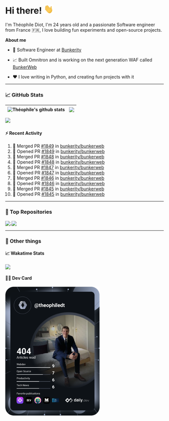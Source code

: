# Hi there! <img src="./wave.gif" width="30px" height="30px" />

I'm Théophile Diot, I'm 24 years old and a passionate Software engineer from France 🇫🇷, I love building fun experiments and open-source projects.

**About me**

- 💼 Software Engineer at [Bunkerity](https://www.bunkerity.com/)

- 📈 Built Omnitron and is working on the next generation WAF called [BunkerWeb](https://www.bunkerweb.io)

- ❤️ I love writing in Python, and creating fun projects with it

---

### 📈 GitHub Stats

| <img align="center" src="https://github-readme-stats.vercel.app/api?username=TheophileDiot&show_icons=true&include_all_commits=true&theme=algolia&hide_border=true&rank_icon=github" alt="Théophile's github stats" /> | <img align="center" src="https://github-readme-stats.vercel.app/api/top-langs/?username=TheophileDiot&layout=compact&theme=algolia&hide_border=true" /> |
| ---------------------------------------------------------------------------------------------------------------------------------------------------------------------------------------------------------------------- | ------------------------------------------------------------------------------------------------------------------------------------------------------- |

![](https://github-readme-activity-graph.vercel.app/graph?username=TheophileDiot&theme=tokyo-night)

#### :zap: Recent Activity

<!--START_SECTION:activity-->
1. 🎉 Merged PR [#1849](https://github.com/bunkerity/bunkerweb/pull/1849) in [bunkerity/bunkerweb](https://github.com/bunkerity/bunkerweb)
2. 💪 Opened PR [#1849](https://github.com/bunkerity/bunkerweb/pull/1849) in [bunkerity/bunkerweb](https://github.com/bunkerity/bunkerweb)
3. 🎉 Merged PR [#1848](https://github.com/bunkerity/bunkerweb/pull/1848) in [bunkerity/bunkerweb](https://github.com/bunkerity/bunkerweb)
4. 💪 Opened PR [#1848](https://github.com/bunkerity/bunkerweb/pull/1848) in [bunkerity/bunkerweb](https://github.com/bunkerity/bunkerweb)
5. 🎉 Merged PR [#1847](https://github.com/bunkerity/bunkerweb/pull/1847) in [bunkerity/bunkerweb](https://github.com/bunkerity/bunkerweb)
6. 💪 Opened PR [#1847](https://github.com/bunkerity/bunkerweb/pull/1847) in [bunkerity/bunkerweb](https://github.com/bunkerity/bunkerweb)
7. 🎉 Merged PR [#1846](https://github.com/bunkerity/bunkerweb/pull/1846) in [bunkerity/bunkerweb](https://github.com/bunkerity/bunkerweb)
8. 💪 Opened PR [#1846](https://github.com/bunkerity/bunkerweb/pull/1846) in [bunkerity/bunkerweb](https://github.com/bunkerity/bunkerweb)
9. 🎉 Merged PR [#1845](https://github.com/bunkerity/bunkerweb/pull/1845) in [bunkerity/bunkerweb](https://github.com/bunkerity/bunkerweb)
10. 💪 Opened PR [#1845](https://github.com/bunkerity/bunkerweb/pull/1845) in [bunkerity/bunkerweb](https://github.com/bunkerity/bunkerweb)
<!--END_SECTION:activity-->

---

### 🔧 Top Repositories

<a href="https://github.com/bunkerity/bunkerweb">
  <img align="center" src="https://github-readme-stats.vercel.app/api/pin/?username=Bunkerity&repo=bunkerweb&theme=algolia" />
</a>
<a href="https://github.com/TheophileDiot/Omnitron">
  <img align="center" src="https://github-readme-stats.vercel.app/api/pin/?username=TheophileDiot&repo=Omnitron&theme=algolia" />
</a>

---

### 🎉 Other things

#### 📈 Wakatime Stats

<a href="https://wakatime.com/@theophile_bunkerity">
  <img align="center" src="https://github-readme-stats.vercel.app/api/wakatime?username=3aa5ce41-c253-43d9-8441-a721e446a45f&layout=compact&theme=algolia" />
</a>

#### 👨‍💻 Dev Card

<a href="https://app.daily.dev/TheophileDt">
  <img src="./devcard.svg" width="300" alt="Théophile Diot's Dev Card"/>
</a>
